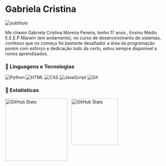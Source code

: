 #  Gabriela Cristina
![subtitulo](https://img.shields.io/badge/Desenvolvedora%20fullstake-FF007F?style=flat)


Me chamo Gabriela Cristina Moreira Pereira, tenho 17 anos , Ensino Médio E.E.E.P Marwin (em andamento), no curso de desenvolvimento de sistemas, confesso que no começo foi bastante desafiador a área da programação porém com esforço e dedicação tudo da certo, estou sempre disponivel a novos aprendizados.  

### 🤖 Linguagens e Tecnologias
![Python](https://img.shields.io/badge/Python-2ECC71?style=for-the-badge&logo=python&logoColor=white)
![HTML](https://img.shields.io/badge/HTML5-E34F26?style=for-the-badge&logo=html5&logoColor=black)
![CSS](https://img.shields.io/badge/CSS3-1572B6?style=for-the-badge&logo=css3&logoColor=black)
![JavaScript](https://img.shields.io/badge/JavaScript-F7DF1E?style=for-the-badge&logo=javascript&logoColor=white)
![Git](https://img.shields.io/badge/Git-ff0000?style=for-the-badge&logo=git&logoColor=black)
<br/>
### 🤖 Estatísticas 
<img
  align="left"
  alt="GitHub Stats"
  height="200"
  style="padding-right:  10px;"
  src="https://github-readme-stats.vercel.app/api?username=GABRIELA-008&show_icons=true&theme=synthwave&include_all_comits=true&locaIo=pt-Br"
/>
<img
  align="left"
  alt="GitHub Stats"
  height="150"
  style="padding-ringht: 5px;"
  src="https://github-readme-stats.vercel.app/api/top-langs/?username=GABRIELA-008&theme=synthwave&layout=compact&custom_title=Tecnologias&langs_count=3"
/>
